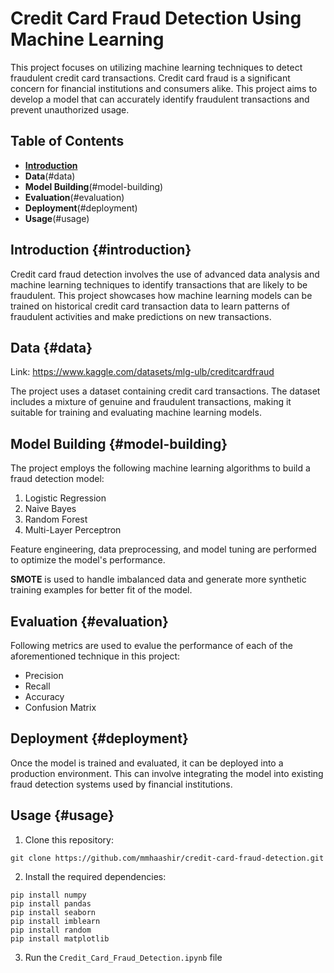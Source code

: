 # Credit Card Fraud Detection Using Machine Learning

This project focuses on utilizing machine learning techniques to detect fraudulent credit card transactions. Credit card fraud is a significant concern for financial institutions and consumers alike. This project aims to develop a model that can accurately identify fraudulent transactions and prevent unauthorized usage.

## Table of Contents

- [**Introduction**](#introduction)
- **Data**(#data)
- **Model Building**(#model-building)
- **Evaluation**(#evaluation)
- **Deployment**(#deployment)
- **Usage**(#usage)

## Introduction {#introduction}

Credit card fraud detection involves the use of advanced data analysis and machine learning techniques to identify transactions that are likely to be fraudulent. This project showcases how machine learning models can be trained on historical credit card transaction data to learn patterns of fraudulent activities and make predictions on new transactions.

## Data {#data}
Link: https://www.kaggle.com/datasets/mlg-ulb/creditcardfraud

The project uses a dataset containing credit card transactions. The dataset includes a mixture of genuine and fraudulent transactions, making it suitable for training and evaluating machine learning models.

## Model Building {#model-building}

The project employs the following machine learning algorithms to build a fraud detection model:

1. Logistic Regression
2. Naive Bayes
3. Random Forest
4. Multi-Layer Perceptron

Feature engineering, data preprocessing, and model tuning are performed to optimize the model's performance. 

**SMOTE** is used to handle imbalanced data and generate more synthetic training examples for better fit of the model.

## Evaluation {#evaluation}

Following metrics are used to evalue the performance of each of the aforementioned technique in this project:

- Precision
- Recall
- Accuracy
- Confusion Matrix

## Deployment {#deployment}

Once the model is trained and evaluated, it can be deployed into a production environment. This can involve integrating the model into existing fraud detection systems used by financial institutions.

## Usage {#usage}

1. Clone this repository:

`git clone https://github.com/mmhaashir/credit-card-fraud-detection.git`

2. Install the required dependencies:

```
pip install numpy
pip install pandas
pip install seaborn
pip install imblearn
pip install random
pip install matplotlib
``` 

3. Run the `Credit_Card_Fraud_Detection.ipynb` file
